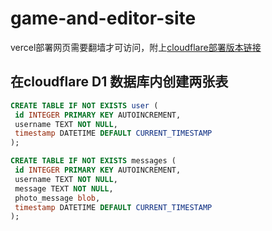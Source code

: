 # game-and-editor-site

vercel部署网页需要翻墙才可访问，附上[cloudflare部署版本链接](https://game-and-editor-site.pages.dev/) 

## 在cloudflare D1 数据库内创建两张表
```sql
CREATE TABLE IF NOT EXISTS user (
 id INTEGER PRIMARY KEY AUTOINCREMENT,
 username TEXT NOT NULL,
 timestamp DATETIME DEFAULT CURRENT_TIMESTAMP
);

CREATE TABLE IF NOT EXISTS messages (
 id INTEGER PRIMARY KEY AUTOINCREMENT,
 username TEXT NOT NULL,
 message TEXT NOT NULL,
 photo_message blob,
 timestamp DATETIME DEFAULT CURRENT_TIMESTAMP
);

```
